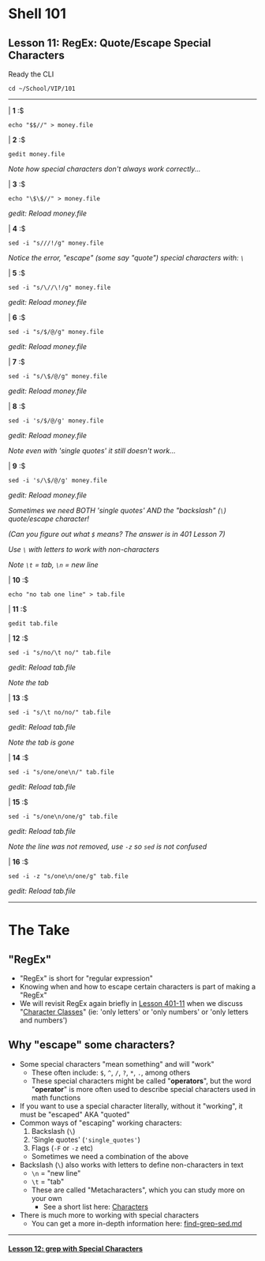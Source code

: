 # Shell 101
## Lesson 11: RegEx: Quote/Escape Special Characters

Ready the CLI

```console
cd ~/School/VIP/101
```

___

| **1** :$

```console
echo "$$//" > money.file
```

| **2** :$

```console
gedit money.file
```

*Note how special characters don't always work correctly...*

| **3** :$

```console
echo "\$\$//" > money.file
```

*gedit: Reload money.file*

| **4** :$

```console
sed -i "s///!/g" money.file
```

*Notice the error, "escape" (some say "quote") special characters with: `\`*

| **5** :$

```console
sed -i "s/\//\!/g" money.file
```

*gedit: Reload money.file*

| **6** :$

```console
sed -i "s/$/@/g" money.file
```

*gedit: Reload money.file*

| **7** :$

```console
sed -i "s/\$/@/g" money.file
```

*gedit: Reload money.file*

| **8** :$

```console
sed -i 's/$/@/g' money.file
```

*gedit: Reload money.file*

*Note even with 'single quotes' it still doesn't work...*

| **9** :$

```console
sed -i 's/\$/@/g' money.file
```

*gedit: Reload money.file*

*Sometimes we need BOTH 'single quotes' AND the "backslash" (`\`) quote/escape character!*

*(Can you figure out what `$` means? The answer is in 401 Lesson 7)*

*Use `\` with letters to work with non-characters*

*Note `\t` = tab, `\n` = new line*

| **10** :$

```console
echo "no tab one line" > tab.file
```

| **11** :$

```console
gedit tab.file
```

| **12** :$

```console
sed -i "s/no/\t no/" tab.file
```

*gedit: Reload tab.file*

*Note the tab*

| **13** :$

```console
sed -i "s/\t no/no/" tab.file
```

*gedit: Reload tab.file*

*Note the tab is gone*

| **14** :$

```console
sed -i "s/one/one\n/" tab.file
```

*gedit: Reload tab.file*

| **15** :$

```console
sed -i "s/one\n/one/g" tab.file
```

*gedit: Reload tab.file*

*Note the line was not removed, use `-z` so `sed` is not confused*

| **16** :$

```console
sed -i -z "s/one\n/one/g" tab.file
```

*gedit: Reload tab.file*

___

# The Take

## "RegEx"
- "RegEx" is short for "regular expression"
- Knowing when and how to escape certain characters is part of making a "RegEx"
- We will revisit RegEx again briefly in [Lesson 401-11](https://github.com/inkVerb/vip/blob/master/401/Lesson-11.md) when we discuss "[Character Classes](https://github.com/inkVerb/vip/blob/master/Cheat-Sheets/Characters.md#Classes)" (ie: 'only letters' or 'only numbers' or 'only letters and numbers')

## Why "escape" some characters?
- Some special characters "mean something" and will "work"
  - These often include: `$`, `^`, `/`, `?`, `*`, `.`, among others
  - These special characters might be called "**operators**", but the word "**operator**" is more often used to describe special characters used in math functions
- If you want to use a special character literally, without it "working", it must be "escaped" AKA "quoted"
- Common ways of "escaping" working characters:
  1. Backslash (`\`)
  2. 'Single quotes' (`'single_quotes'`)
  3. Flags (`-F` or `-z` etc)
  - Sometimes we need a combination of the above
- Backslash (`\`) also works with letters to define non-characters in text
  - `\n` = "new line"
  - `\t` = "tab"
  - These are called "Metacharacters", which you can study more on your own
    - See a short list here: [Characters](https://github.com/inkVerb/vip/blob/master/Cheat-Sheets/Characters.md#RegEx-Metacharacters)
- There is much more to working with special characters
  - You can get a more in-depth information here: [find-grep-sed.md](https://github.com/inkVerb/VIP/blob/master/Cheat-Sheets/find-grep-sed.md)

___

#### [Lesson 12: grep with Special Characters](https://github.com/inkVerb/vip/blob/master/101/Lesson-12.md)
